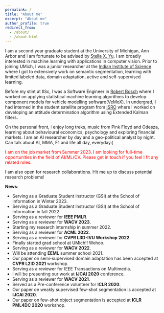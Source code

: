 ```yaml
---
permalink: /
title: "About me"
excerpt: "About me"
author_profile: true
redirect_from: 
  - /about/
  - /about.html
---
```


I am a second year graduate student at the University of Michigan, Ann Arbor and I am fortunate to be advised by [Stella X. Yu](http://web.eecs.umich.edu/~stellayu/index.html). I am broadly interested in machine learning with applications in computer vision. 
Prior to joining UMich, I was a junior researcher at the [Indian Institute of Science](https://www.iisc.ac.in/) where I got to extensively work on semantic segmentation, learning with limited labeled data, domain adaptation, active and self-supervised learning.

Before my stint at IISc, I was a Software Engineer in [Robert Bosch](https://www.bosch.in/) where I worked on applying statistical machine learning algorithms to develop component models for vehicle modelling software(VeMoX). In undergrad, I had interned in the student satellite program from [ISRO](https://www.isro.gov.in/) where I worked on developing an attitude determination algorithm using Extended Kalman filters. 

On the personal front, I enjoy long treks, music from Pink Floyd and Odesza, learning about behavioural economics, psychology and exploring financial markets. I am an AI researcher by day and a geo-political analyst by night. Can talk about AI, MMA, F1 and life all day, everyday:) 

<span style="color:red"> I am on the job market from Summer 2023. I am looking for full-time opportunities in the field of AI/ML/CV. Please get in touch if you feel I fit any related roles. </span>

I am also open for research collaborations. Hit me up to discuss potential research problems! 

**News**:

<ul>
<li> Serving as a Graduate Student Instructor (GSI) at the School of Information in Winter 2023.</li>
<li> Serving as a Graduate Student Instructor (GSI) at the School of Information in fall 2022.</li>
<li> Serving as a reviewer for <b>IEEE PMLR</b>. </li>  
<li> Serving as a reviewer for <b>WACV 2023</b>. </li>
<li> Starting my research internship in summer 2022. </li>
<li> Serving as a reviewer for <b>ACML 2022</b>. </li>
<li> Serving as a reviewer for <b>CVPR L3D-IVU Workshop 2022</b>. </li>
<li> Finally started grad school at UMich!! Wohoo. </li>
<li> Serving as a reviewer for <b>WACV 2022</b>. </li>
<li> Will be attending <b>EEML</b> summer school 2021. </li> 
<li> Our paper on semi-supervised domain adaptation has been accepted at <b>CVPR L2ID 2021</b> workshop. </li>
<li> Serving as a reviewer for IEEE Transactions on Multimedia. </li>
<li> I will be presenting our work at <b>IJCAI 2020</b> conference. </li>
<li> Serving as a reviewer for <b>WACV 2021</b>. </li>
<li> Served as a Pre-conference volunteer for <b>ICLR 2020</b>. </li>
<li> Our paper on weakly supervised few-shot segmentation is accepted at <b>IJCAI 2020</b>. </li>
<li> Our paper on few-shot object segmentation is accepted at <b>ICLR PML4DC 2020</b> workshop. </li> </ul>
